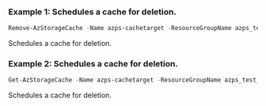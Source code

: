 ### Example 1: Schedules a cache for deletion.
```powershell
Remove-AzStorageCache -Name azps-cachetarget -ResourceGroupName azps_test_gp_storagecache
```

Schedules a cache for deletion.

### Example 2: Schedules a cache for deletion.
```powershell
Get-AzStorageCache -Name azps-cachetarget -ResourceGroupName azps_test_gp_storagecache | Remove-AzStorageCache
```

Schedules a cache for deletion.